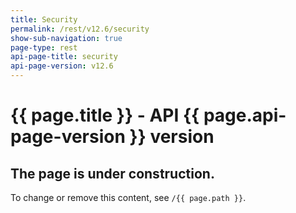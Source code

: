 ```yaml
---
title: Security
permalink: /rest/v12.6/security
show-sub-navigation: true
page-type: rest
api-page-title: security
api-page-version: v12.6
---
```


# {{ page.title }} - API {{ page.api-page-version }} version

## The page is under construction.
To change or remove this content, see `/{{ page.path }}`.
